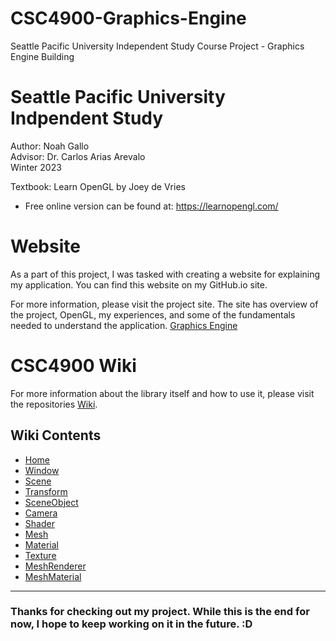 # CSC4900-Graphics-Engine
Seattle Pacific University Independent Study Course Project - Graphics Engine Building

# Seattle Pacific University Indpendent Study
Author: Noah Gallo <br>
Advisor: Dr. Carlos Arias Arevalo <br>
Winter 2023

Textbook:  Learn OpenGL by Joey de Vries 
- Free online version can be found at: https://learnopengl.com/ 

# Website
As a part of this project, I was tasked with creating a website for explaining my application. You can find this website on my GitHub.io site. 

For more information, please visit the project site. The site has overview of the project, OpenGL, my experiences, and some of the fundamentals needed to understand the application. [Graphics Engine](https://quillo123.github.io/CSC4900-Graphics-Engine/)

# CSC4900 Wiki
For more information about the library itself and how to use it, please visit the repositories [Wiki](https://github.com/Quillo123/CSC4900-Graphics-Engine/wiki). 

##  Wiki Contents
- [Home](#graphics-api-documentation-and-info)
- [Window](https://github.com/Quillo123/CSC4900-Graphics-Engine/wiki/Window)
- [Scene](https://github.com/Quillo123/CSC4900-Graphics-Engine/wiki/Scene)
- [Transform](https://github.com/Quillo123/CSC4900-Graphics-Engine/wiki/Transform)
- [SceneObject](https://github.com/Quillo123/CSC4900-Graphics-Engine/wiki/SceneObject)
- [Camera](https://github.com/Quillo123/CSC4900-Graphics-Engine/wiki/Camera)
- [Shader](https://github.com/Quillo123/CSC4900-Graphics-Engine/wiki/Shader)
- [Mesh](https://github.com/Quillo123/CSC4900-Graphics-Engine/wiki/Mesh)
- [Material](https://github.com/Quillo123/CSC4900-Graphics-Engine/wiki/Material)
- [Texture](https://github.com/Quillo123/CSC4900-Graphics-Engine/wiki/Texture)
- [MeshRenderer](https://github.com/Quillo123/CSC4900-Graphics-Engine/wiki/MeshRenderer)
- [MeshMaterial](https://github.com/Quillo123/CSC4900-Graphics-Engine/wiki/MeshMaterial)

--------

### Thanks for checking out my project. While this is the end for now, I hope to keep working on it in the future. :D
